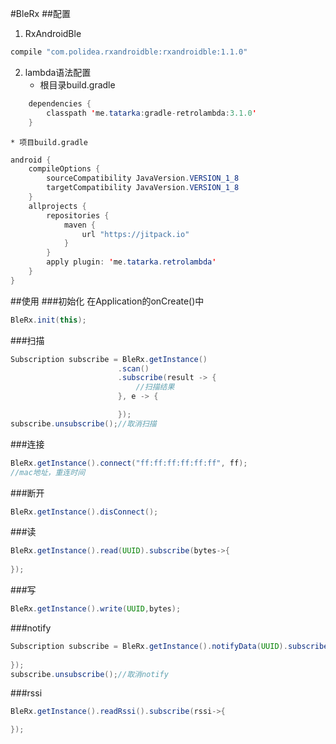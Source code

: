 #BleRx
##配置
1. RxAndroidBle
```java
compile "com.polidea.rxandroidble:rxandroidble:1.1.0"
```
2. lambda语法配置
    * 根目录build.gradle
```java
    dependencies {
        classpath 'me.tatarka:gradle-retrolambda:3.1.0'
    }
```
    * 项目build.gradle
```java
android {
    compileOptions {
        sourceCompatibility JavaVersion.VERSION_1_8
        targetCompatibility JavaVersion.VERSION_1_8
    }
    allprojects {
        repositories {
            maven {
                url "https://jitpack.io"
            }
        }
        apply plugin: 'me.tatarka.retrolambda'
    }
}
```

##使用
###初始化
在Application的onCreate()中
```java
BleRx.init(this);
```
###扫描
```java
Subscription subscribe = BleRx.getInstance()
                        .scan()
                        .subscribe(result -> {
                            //扫描结果
                        }, e -> {

                        });
subscribe.unsubscribe();//取消扫描
```
###连接
```java
BleRx.getInstance().connect("ff:ff:ff:ff:ff:ff", ff);
//mac地址，重连时间
```
###断开
```java
BleRx.getInstance().disConnect();
```
###读
```java
BleRx.getInstance().read(UUID).subscribe(bytes->{
                    
});
```
###写
```java
BleRx.getInstance().write(UUID,bytes);
```
###notify
```java
Subscription subscribe = BleRx.getInstance().notifyData(UUID).subscribe(bytes -> {
                    
});
subscribe.unsubscribe();//取消notify
```
###rssi
```java
BleRx.getInstance().readRssi().subscribe(rssi->{

});
```
